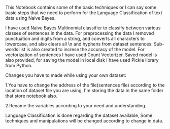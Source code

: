 This Notebook contains some of the basic techniques or I can say some basic steps that we need to perform for the Language Classification of text data using Naive Bayes.

I have used Naive Bayes Multinomial classifier to classify between various classes of sentences in the data. For preprocessing the data I removed punctuation and digits from a string, and converts all characters to lowercase, and also clears all \n and hyphens from dataset sentences. Sub-words list is also created to increse the accuracy of the model. For vectorization of sentences I have used Count Vectorizer. Saved model is also provided, for saving the model in local disk I have used Pickle library from Python.

Changes you have to made while using your own dataset:

1.You have to change the address of the file(sentences file) according to the location of dataset file you are using, I'm storing the data in the same folder that store notebook also.

2.Rename the variables according to your need and understanding.

Language Classification is done regarding the dataset available, Some techniques and manipulations will be changed according to change in data.

